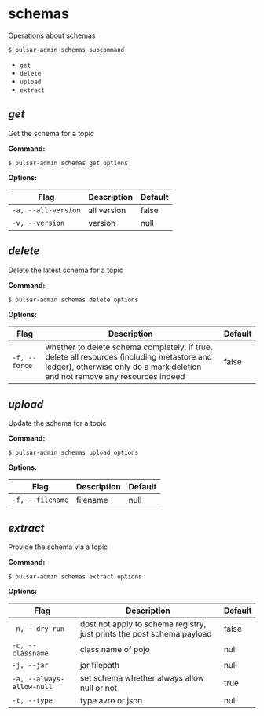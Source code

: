 # schemas

Operations about schemas


```shell
$ pulsar-admin schemas subcommand
```

* `get`
* `delete`
* `upload`
* `extract`


## <em>get</em>

Get the schema for a topic

**Command:**

```shell
$ pulsar-admin schemas get options
```

**Options:**

|Flag|Description|Default|
|---|---|---|
| `-a, --all-version` | all version|false||
| `-v, --version` | version|null||


## <em>delete</em>

Delete the latest schema for a topic

**Command:**

```shell
$ pulsar-admin schemas delete options
```

**Options:**

|Flag|Description|Default|
|---|---|---|
| `-f, --force` | whether to delete schema completely. If true, delete all resources (including metastore and ledger), otherwise only do a mark deletion and not remove any resources indeed|false||


## <em>upload</em>

Update the schema for a topic

**Command:**

```shell
$ pulsar-admin schemas upload options
```

**Options:**

|Flag|Description|Default|
|---|---|---|
| `-f, --filename` | filename|null||


## <em>extract</em>

Provide the schema via a topic

**Command:**

```shell
$ pulsar-admin schemas extract options
```

**Options:**

|Flag|Description|Default|
|---|---|---|
| `-n, --dry-run` | dost not apply to schema registry, just prints the post schema payload|false||
| `-c, --classname` | class name of pojo|null||
| `-j, --jar` | jar filepath|null||
| `-a, --always-allow-null` | set schema whether always allow null or not|true||
| `-t, --type` | type avro or json|null||

